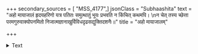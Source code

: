 +++
secondary_sources = [ "MSS_4177",]
jsonClass = "Subhaashita"
text = "अहो मायाजालं हृदयहरिणो यत्र पतितः समुत्थातुं भूयः प्रभवति न किंचित् कथमपि।  \nन चेत् तस्य च्छेत्ता परमगुरुवाक्योपनमितो निजात्मज्ञानाखुर्विविधदृढसद्युक्तिदशनैः॥"
title = "अहो मायाजालम्"

+++

<details><summary>Text</summary>

अहो मायाजालं हृदयहरिणो यत्र पतितः समुत्थातुं भूयः प्रभवति न किंचित् कथमपि।  
न चेत् तस्य च्छेत्ता परमगुरुवाक्योपनमितो निजात्मज्ञानाखुर्विविधदृढसद्युक्तिदशनैः॥
</details>
